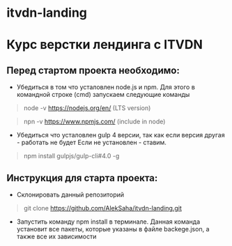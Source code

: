 # itvdn-landing
# Курс верстки лендинга с ITVDN

## Перед стартом проекта необходимо:

* Убедиться в том что усталовлен node.js и npm. 
Для этого в командной строке (cmd) запускаем следующие команды

>node -v
https://nodejs.org/en/ (LTS version)

>npn -v
https://www.npmjs.com/ (include in node)

* Убедиться что усталовлен gulp 4 версии, так как если версия другая - работать не будет 
Если не установлен - ставим.
>npm install gulpjs/gulp-cli#4.0 -g

## Инструкция для старта проекта:
* Склонировать данный репозиторий 
>git clone https://github.com/AlekSaha/itvdn-landing.git

* Запустить команду npm install в терминале. Данная команда установит все пакеты, которые указаны
в файле backege.json, а также все их зависимости
